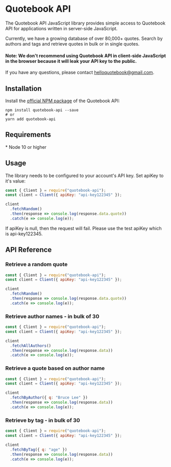 # Quotebook API

The Quotebook API JavaScript library provides simple access to Quotebook API for applications written in server-side JavaScript.

Currently, we have a growing database of over 80,000+ quotes. Search by authors and tags and retrieve quotes in bulk or in single quotes.

#### Note: We don't recommend using Quotebook API in client-side JavaScript in the browser because it will leak your API key to the public.

If you have any questions, please contact helloquotebook@gmail.com.

## Installation

Install the [official NPM package](https://www.npmjs.com/package/quotebook-api) of the Quotebook API:

```
npm install quotebook-api --save
# or
yarn add quotebook-api
```

## Requirements

\* Node 10 or higher

## Usage

The library needs to be configured to your account's API key. Set apiKey to it's value:

```javascript
const { Client } = require("quotebook-api");
const client = Client({ apiKey: "api-key122345" });

client
  .fetchRandom()
  .then(response => console.log(response.data.quote))
  .catch(e => console.log(e));
```

If apiKey is null, then the request will fail. Please use the test apiKey which is api-key122345.

## API Reference

### Retrieve a random quote

```javascript
const { Client } = require("quotebook-api");
const client = Client({ apiKey: "api-key122345" });

client
  .fetchRandom()
  .then(response => console.log(response.data.quote))
  .catch(e => console.log(e));
```

### Retrieve author names - in bulk of 30

```javascript
const { Client } = require("quotebook-api");
const client = Client({ apiKey: "api-key122345" });

client
  .fetchAllAuthors()
  .then(response => console.log(response.data))
  .catch(e => console.log(e));
```

### Retrieve a quote based on author name

```javascript
const { Client } = require("quotebook-api");
const client = Client({ apiKey: "api-key122345" });

client
  .fetchByAuthor({ q: "Bruce Lee" })
  .then(response => console.log(response.data))
  .catch(e => console.log(e));
```

### Retrieve by tag - in bulk of 30

```javascript
const { Client } = require("quotebook-api");
const client = Client({ apiKey: "api-key122345" });

client
  .fetchByTag({ q: "age" })
  .then(response => console.log(response.data))
  .catch(e => console.log(e));
```
